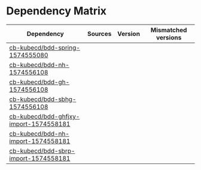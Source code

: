 # Dependency Matrix

Dependency | Sources | Version | Mismatched versions
---------- | ------- | ------- | -------------------
[cb-kubecd/bdd-spring-1574555080](https://github.com/cb-kubecd/bdd-spring-1574555080.git) |  | []() | 
[cb-kubecd/bdd-nh-1574556108](https://github.com/cb-kubecd/bdd-nh-1574556108.git) |  | []() | 
[cb-kubecd/bdd-gh-1574556108](https://github.com/cb-kubecd/bdd-gh-1574556108.git) |  | []() | 
[cb-kubecd/bdd-sbhg-1574556108](https://github.com/cb-kubecd/bdd-sbhg-1574556108.git) |  | []() | 
[cb-kubecd/bdd-ghfjxy-import-1574558181](https://github.com/cb-kubecd/bdd-ghfjxy-import-1574558181.git) |  | []() | 
[cb-kubecd/bdd-nh-import-1574558181](https://github.com/cb-kubecd/bdd-nh-import-1574558181.git) |  | []() | 
[cb-kubecd/bdd-sbrp-import-1574558181](https://github.com/cb-kubecd/bdd-sbrp-import-1574558181.git) |  | []() | 
